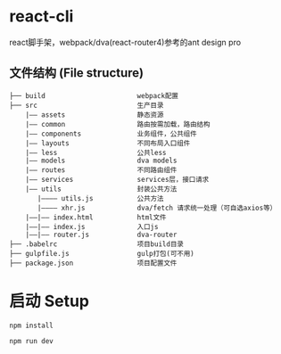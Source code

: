 # react-cli
react脚手架，webpack/dva(react-router4)参考的ant design pro

## 文件结构 (File structure)

```
├── build                       webpack配置
├── src                         生产目录
    |—— assets                  静态资源
    |—— common                  路由按需加载，路由结构   
    |—— components              业务组件，公共组件
    |—— layouts                 不同布局入口组件
    |—— less                    公共less
    |—— models                  dva models   
    |—— routes                  不同路由组件
    |—— services                services层，接口请求
    |—— utils                   封装公共方法
       |———— utils.js           公共方法
       |———— xhr.js             dva/fetch 请求统一处理（可自选axios等）
    |——|—— index.html           html文件
    |——|—— index.js             入口js
    |——|—— router.js            dva-router
├── .babelrc                    项目build目录
├── gulpfile.js                 gulp打包(可不用)
├── package.json                项目配置文件

```
# 启动 Setup

    npm install

    npm run dev

